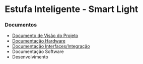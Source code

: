 # Estufa Inteligente - Smart Light

### Documentos
 - [Documento de Visão do Projeto](1-visao/index.md)
 - [Documentação Hardware](Hardware.md)
 - [Documentação Interfaces/Integração](3-interfaces_e_comunicacao/protocolos_comunicação.md)
 - Documentação Software
 - Desenvolvimento
